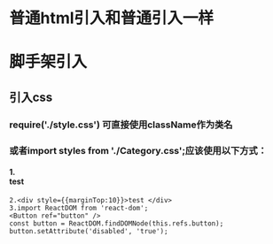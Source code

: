 # 普通html引入和普通引入一样
# 脚手架引入
## 引入css
### require('./style.css') 可直接使用className作为类名 
### 或者import styles from './Category.css';应该使用以下方式：
#### 1.<div className={style.entry}>test </div>
    2.<div style={{marginTop:10}}>test </div>
    3.import ReactDOM from 'react-dom';
    <Button ref="button" />
    const button = ReactDOM.findDOMNode(this.refs.button);
    button.setAttribute('disabled', 'true'); 
